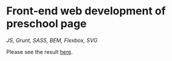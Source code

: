 <h1>Front-end web development of preschool page</h1>

<i>JS, Grunt, SASS, BEM, Flexbox, SVG</i>

<p>Please see the result <a href="https://lastavenka.github.io/kidzmaster/build/index.min.html" target="_blank">here</a>.</p>
